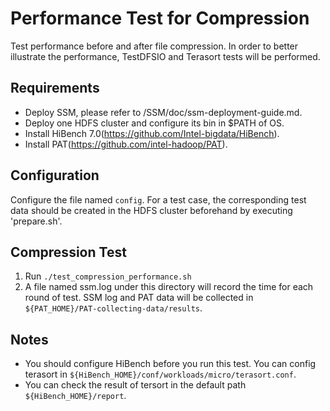 # Performance Test for Compression
Test performance before and after file compression. In order to better illustrate the performance, TestDFSIO and Terasort tests will be performed.

## Requirements
- Deploy SSM, please refer to /SSM/doc/ssm-deployment-guide.md.
- Deploy one HDFS cluster and configure its bin in $PATH of OS.
- Install HiBench 7.0(https://github.com/Intel-bigdata/HiBench).
- Install PAT(https://github.com/intel-hadoop/PAT).

## Configuration
  Configure the file named `config`. For a test case, the corresponding test data should be created in the HDFS cluster beforehand by executing 'prepare.sh'.

## Compression Test
  1. Run `./test_compression_performance.sh`
  2. A file named ssm.log under this directory will record the time for each round of test. SSM log and PAT data will be collected in `${PAT_HOME}/PAT-collecting-data/results`.


## Notes
- You should configure HiBench before you run this test. You can config terasort in `${HiBench_HOME}/conf/workloads/micro/terasort.conf`.
- You can check the result of tersort in the default path `${HiBench_HOME}/report`.